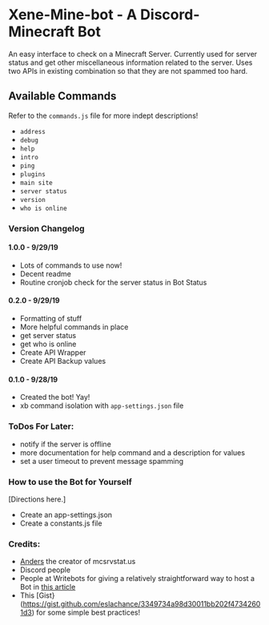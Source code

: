 # Xene-Mine-bot - A Discord-Minecraft Bot
An easy interface to check on a Minecraft Server. Currently used for server status and get other miscellaneous information related to the server. Uses two APIs in existing combination so that they are not spammed too hard.

## Available Commands
Refer to the `commands.js` file for more indept descriptions!
- `address`
- `debug`
- `help`
- `intro`
- `ping`
- `plugins`
- `main site`
- `server status`
- `version`
- `who is online`

### Version Changelog  
#### 1.0.0 - 9/29/19 
- Lots of commands to use now!
- Decent readme
- Routine cronjob check for the server status in Bot Status

#### 0.2.0 - 9/29/19 
- Formatting of stuff
- More helpful commands in place
- get server status
- get who is online
- Create API Wrapper
- Create API Backup values

#### 0.1.0 - 9/28/19  
- Created the bot! Yay!
- xb command isolation with `app-settings.json` file

### ToDos For Later:

- notify if the server is offline
- more documentation for help command and a description for values
- set a user timeout to prevent message spamming

### How to use the Bot for Yourself
[Directions here.]
- Create an app-settings.json
- Create a constants.js file

### Credits:
- [Anders](https://twitter.com/spirit55555dk) the creator of mcsrvstat.us
- Discord people
- People at Writebots for giving a relatively straightforward way to host a Bot in [this article](https://www.writebots.com/discord-bot-hosting/)
- This [Gist}(https://gist.github.com/eslachance/3349734a98d30011bb202f47342601d3) for some simple best practices!
